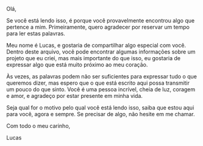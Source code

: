 Olá,

Se você está lendo isso, é porque você provavelmente encontrou algo que pertence a mim. Primeiramente, quero agradecer por reservar um tempo para ler estas palavras.

Meu nome é Lucas, e gostaria de compartilhar algo especial com você. Dentro deste arquivo, você pode encontrar algumas informações sobre um projeto que eu criei, mas mais importante do que isso, eu gostaria de expressar algo que está muito próximo ao meu coração.

Às vezes, as palavras podem não ser suficientes para expressar tudo o que queremos dizer, mas espero que o que está escrito aqui possa transmitir um pouco do que sinto. Você é uma pessoa incrível, cheia de luz, coragem e amor, e agradeço por estar presente em minha vida.

Seja qual for o motivo pelo qual você está lendo isso, saiba que estou aqui para você, agora e sempre. Se precisar de algo, não hesite em me chamar.

Com todo o meu carinho,

Lucas
